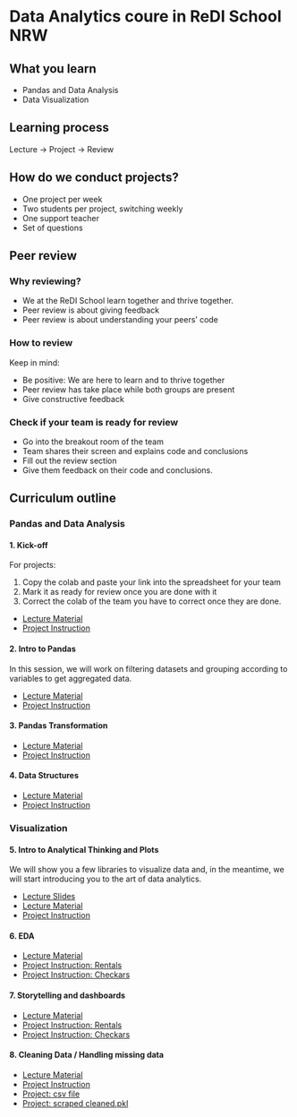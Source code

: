# Data Analytics coure in ReDI School NRW

## What you learn
- Pandas and Data Analysis
- Data Visualization

## Learning process
Lecture -> Project -> Review

## How do we conduct projects?
- One project per week
- Two students per project, switching weekly
- One support teacher
- Set of questions

## Peer review
### Why reviewing?
- We at the ReDI School learn together and thrive together. 
- Peer review is about giving feedback
- Peer review is about understanding your peers’ code

### How to review
Keep in mind:
- Be positive: We are here to learn and to thrive together
- Peer review has take place while both groups are present
- Give constructive feedback

### Check if your team is ready for review
- Go into the breakout room of the team
- Team shares their screen and explains code and conclusions
- Fill out the review section
- Give them feedback on their code and conclusions.

## Curriculum outline
### Pandas and Data Analysis
#### 1. Kick-off
For projects:
1. Copy the colab and paste your link into the spreadsheet for your team
2. Mark it as ready for review once you are done with it
3. Correct the colab of the team you have to correct once they are done.
- [Lecture Material](http://github.com/1_Kick_Off_Lecture.ipynb)
- [Project Instruction](http://github.com/1_Kick_Off_Project.ipynb)

#### 2. Intro to Pandas
In this session, we will work on filtering datasets and grouping according to variables to get aggregated data.
- [Lecture Material](http://github.com/2_Lecture_Intro_to_Pandas_[Filter_&_Groupby].ipynb)
- [Project Instruction](http://github.com/2_Project_Intro_to_Pandas_[Filters_&_Groupby].ipynb)

#### 3. Pandas Transformation
- [Lecture Material](http://github.com/3_Pandas_Transformations_Lecture.ipynb)
- [Project Instruction](http://github.com/3_Pandas_Transformations_Project.ipynb)

#### 4. Data Structures
- [Lecture Material](http://github.com/4_Data_Structures_Lecture.ipynb)
- [Project Instruction](http://github.com/4_Data_Structures_Project.ipynb)

### Visualization

#### 5. Intro to Analytical Thinking and Plots
We will show you a few libraries to visualize data and, in the meantime, we will start introducing you to the art of data analytics.
- [Lecture Slides](https://github.com/ReDI-School/nrw-data-analytics/blob/151f4008e78778a40af77039d465c33cc14a0148/5_Lecture%20Slides%20%E2%80%94Intro%20to%20Analytical%20Thinking%20&%20Plotting.pptx)
- [Lecture Material](http://github.com/5_Lecture_—_Introduction_to_analytical_thinking.ipynb)
- [Project Instruction](http://github.com/5_Lecture_—_Introduction_to_analytical_thinking.ipynb)

#### 6. EDA
- [Lecture Material](http://github.com/6_Lecture_More_Plots_and_intro_to_EDA.ipynb)
- [Project Instruction: Rentals](http://github.com/6_EDA_&_Plotting_Project_RENTALS.ipynb)
- [Project Instruction: Checkars](http://github.com/6_EDA_&_Plotting_Project_CHECKARS.ipynb)

#### 7. Storytelling and dashboards
- [Lecture Material](http://github.com/7_Storytelling_&_dashboards_Lecture.ipynb)
- [Project Instruction: Rentals](http://github.com/7_Project_RENTALS.ipynb)
- [Project Instruction: Checkars](http://github.com/7_Project_CHECKARS.ipynb)

#### 8. Cleaning Data / Handling missing data
- [Lecture Material](https://github.com/ReDI-School/nrw-data-analytics/blob/75f3e72ed2bac27d6c9a0dcaa11cb7172d0e22d8/8_Data_Cleaning_&_Missing_Values_Class.ipynb)
- [Project Instruction](https://github.com/ReDI-School/nrw-data-analytics/blob/75f3e72ed2bac27d6c9a0dcaa11cb7172d0e22d8/8_Data_Cleaning_&_Missing_Values_Project.ipynb)
- [Project: csv file](https://github.com/ReDI-School/nrw-data-analytics/blob/41603cd6b957ba179f2cd53dd24b8040cd29f631/8_berlin_housing_with_scraped%20-%20berlin_housing_with_scraped.csv)
- [Project: scraped cleaned.pkl](http://github.com/8_berlin_housing_with_scraped_class_cleaned.pkl)
